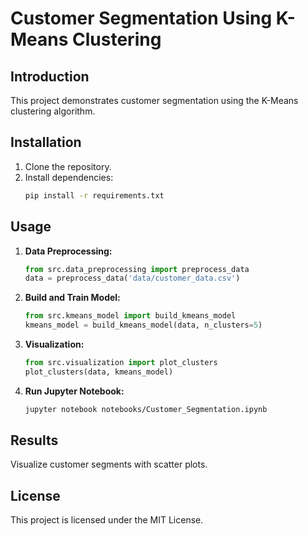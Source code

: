 # Customer Segmentation Using K-Means Clustering

## Introduction

This project demonstrates customer segmentation using the K-Means clustering algorithm.

## Installation

1. Clone the repository.
2. Install dependencies:
   ```bash
   pip install -r requirements.txt
   ```

## Usage

1. **Data Preprocessing:**
   ```python
   from src.data_preprocessing import preprocess_data
   data = preprocess_data('data/customer_data.csv')
   ```

2. **Build and Train Model:**
   ```python
   from src.kmeans_model import build_kmeans_model
   kmeans_model = build_kmeans_model(data, n_clusters=5)
   ```

3. **Visualization:**
   ```python
   from src.visualization import plot_clusters
   plot_clusters(data, kmeans_model)
   ```

4. **Run Jupyter Notebook:**
   ```bash
   jupyter notebook notebooks/Customer_Segmentation.ipynb
   ```

## Results

Visualize customer segments with scatter plots.

## License

This project is licensed under the MIT License.
